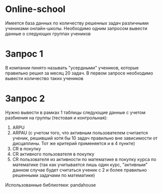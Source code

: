 # Online-school

Имеется база данных по количеству решенных задач различными учениками онлайн-школы. Необходимо одним запросом вывести данные о следующих группах учеников

# Запрос 1

В компании пинято называть "усердными" учеников, которые правильно решил за месяц 20 задач. В первом запросе необходимо вывести количество таких учеников

# Запрос 2

Нужно вывести в рамках 1 таблицы следующие данные с учетом разбиения на группы (тестовая и контрольная):
1) ARPU 
2) ARPAU (с учетом того, что активным пользователем считается ученик, решивший хотя бы 10 задач правильно вне зависимости от дисцаплины. Тот же критерий применяется и в 4 пункте)
3) CR в покупку 
4) СR активного пользователя в покупку 
5) CR пользователя из активности по математике в покупку курса по математике (так как учитывается лишь один курс, "активным"  данном случае будет считаться ученик с 2 и более правильно решенными задачами по математике)


Использованные библиотеки: pandahouse
